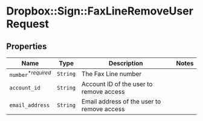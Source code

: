 # Dropbox::Sign::FaxLineRemoveUserRequest



## Properties

| Name | Type | Description | Notes |
| ---- | ---- | ----------- | ----- |
| `number`<sup>*_required_</sup> | ```String``` |  The Fax Line number  |  |
| `account_id` | ```String``` |  Account ID of the user to remove access  |  |
| `email_address` | ```String``` |  Email address of the user to remove access  |  |

